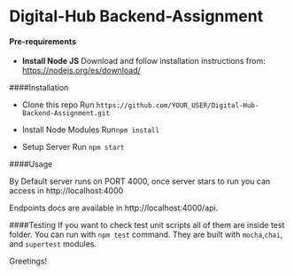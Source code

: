 # Digital-Hub Backend-Assignment

#### Pre-requirements

* **Install Node JS**
Download and follow installation instructions from: https://nodejs.org/es/download/

####Installation
* Clone this repo
Run `https://github.com/YOUR_USER/Digital-Hub-Backend-Assignment.git`
*  Install Node Modules
 Run`npm install`

*  Setup Server
Run `npm start`

####Usage

By Default server runs on PORT 4000, once server stars to run you can access in http://localhost:4000

Endpoints docs are available in http://localhost:4000/api.

####Testing
If you want to check test unit scripts all of them are inside test folder.
You can run with `npm test` command.
They are built with `mocha`,`chai`, and `supertest` modules.

Greetings!


